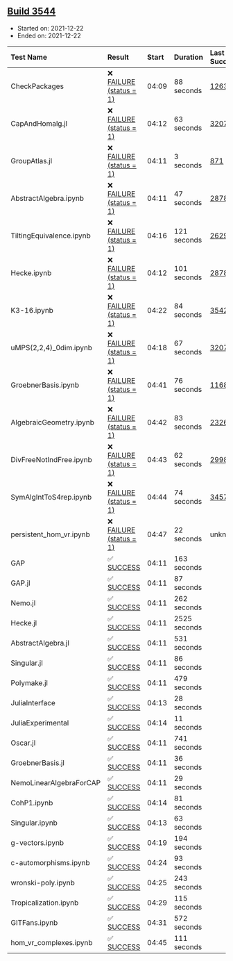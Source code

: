 ## [Build 3544](https://oscarci.mathematik.uni-kl.de/job/oscar-stable/3544/)

* Started on: 2021-12-22
* Ended on: 2021-12-22

| Test Name    | Result | Start | Duration | Last Success | First Failure |
|:-------------|:-------|:------|:---------|:-------------|:--------------|
| CheckPackages | ❌ [FAILURE (status = 1)](https://oscarci.mathematik.uni-kl.de/job/oscar-stable/3544/artifact/logs/build-3544/CheckPackages.log) | 04:09 | 88 seconds | [1263](https://oscarci.mathematik.uni-kl.de/job/oscar-stable/1263/) | [1264](https://oscarci.mathematik.uni-kl.de/job/oscar-stable/1264/) |
| CapAndHomalg.jl | ❌ [FAILURE (status = 1)](https://oscarci.mathematik.uni-kl.de/job/oscar-stable/3544/artifact/logs/build-3544/CapAndHomalg.jl.log) | 04:12 | 63 seconds | [3207](https://oscarci.mathematik.uni-kl.de/job/oscar-stable/3207/) | [3208](https://oscarci.mathematik.uni-kl.de/job/oscar-stable/3208/) |
| GroupAtlas.jl | ❌ [FAILURE (status = 1)](https://oscarci.mathematik.uni-kl.de/job/oscar-stable/3544/artifact/logs/build-3544/GroupAtlas.jl.log) | 04:11 | 3 seconds | [871](https://oscarci.mathematik.uni-kl.de/job/oscar-stable/871/) | [872](https://oscarci.mathematik.uni-kl.de/job/oscar-stable/872/) |
| AbstractAlgebra.ipynb | ❌ [FAILURE (status = 1)](https://oscarci.mathematik.uni-kl.de/job/oscar-stable/3544/artifact/logs/build-3544/AbstractAlgebra.ipynb.log) | 04:11 | 47 seconds | [2878](https://oscarci.mathematik.uni-kl.de/job/oscar-stable/2878/) | [2879](https://oscarci.mathematik.uni-kl.de/job/oscar-stable/2879/) |
| TiltingEquivalence.ipynb | ❌ [FAILURE (status = 1)](https://oscarci.mathematik.uni-kl.de/job/oscar-stable/3544/artifact/logs/build-3544/TiltingEquivalence.ipynb.log) | 04:16 | 121 seconds | [2629](https://oscarci.mathematik.uni-kl.de/job/oscar-stable/2629/) | [2630](https://oscarci.mathematik.uni-kl.de/job/oscar-stable/2630/) |
| Hecke.ipynb | ❌ [FAILURE (status = 1)](https://oscarci.mathematik.uni-kl.de/job/oscar-stable/3544/artifact/logs/build-3544/Hecke.ipynb.log) | 04:12 | 101 seconds | [2878](https://oscarci.mathematik.uni-kl.de/job/oscar-stable/2878/) | [2879](https://oscarci.mathematik.uni-kl.de/job/oscar-stable/2879/) |
| K3-16.ipynb | ❌ [FAILURE (status = 1)](https://oscarci.mathematik.uni-kl.de/job/oscar-stable/3544/artifact/logs/build-3544/K3-16.ipynb.log) | 04:22 | 84 seconds | [3542](https://oscarci.mathematik.uni-kl.de/job/oscar-stable/3542/) | [3544](https://oscarci.mathematik.uni-kl.de/job/oscar-stable/3544/) |
| uMPS(2,2,4)_0dim.ipynb | ❌ [FAILURE (status = 1)](https://oscarci.mathematik.uni-kl.de/job/oscar-stable/3544/artifact/logs/build-3544/uMPS-2-2-4-_0dim.ipynb.log) | 04:18 | 67 seconds | [3207](https://oscarci.mathematik.uni-kl.de/job/oscar-stable/3207/) | [3208](https://oscarci.mathematik.uni-kl.de/job/oscar-stable/3208/) |
| GroebnerBasis.ipynb | ❌ [FAILURE (status = 1)](https://oscarci.mathematik.uni-kl.de/job/oscar-stable/3544/artifact/logs/build-3544/GroebnerBasis.ipynb.log) | 04:41 | 76 seconds | [1168](https://oscarci.mathematik.uni-kl.de/job/oscar-stable/1168/) | [1169](https://oscarci.mathematik.uni-kl.de/job/oscar-stable/1169/) |
| AlgebraicGeometry.ipynb | ❌ [FAILURE (status = 1)](https://oscarci.mathematik.uni-kl.de/job/oscar-stable/3544/artifact/logs/build-3544/AlgebraicGeometry.ipynb.log) | 04:42 | 83 seconds | [2326](https://oscarci.mathematik.uni-kl.de/job/oscar-stable/2326/) | [2327](https://oscarci.mathematik.uni-kl.de/job/oscar-stable/2327/) |
| DivFreeNotIndFree.ipynb | ❌ [FAILURE (status = 1)](https://oscarci.mathematik.uni-kl.de/job/oscar-stable/3544/artifact/logs/build-3544/DivFreeNotIndFree.ipynb.log) | 04:43 | 62 seconds | [2998](https://oscarci.mathematik.uni-kl.de/job/oscar-stable/2998/) | [2999](https://oscarci.mathematik.uni-kl.de/job/oscar-stable/2999/) |
| SymAlgIntToS4rep.ipynb | ❌ [FAILURE (status = 1)](https://oscarci.mathematik.uni-kl.de/job/oscar-stable/3544/artifact/logs/build-3544/SymAlgIntToS4rep.ipynb.log) | 04:44 | 74 seconds | [3457](https://oscarci.mathematik.uni-kl.de/job/oscar-stable/3457/) | [3458](https://oscarci.mathematik.uni-kl.de/job/oscar-stable/3458/) |
| persistent_hom_vr.ipynb | ❌ [FAILURE (status = 1)](https://oscarci.mathematik.uni-kl.de/job/oscar-stable/3544/artifact/logs/build-3544/persistent_hom_vr.ipynb.log) | 04:47 | 22 seconds | unknown | unknown |
| GAP | ✅ [SUCCESS](https://oscarci.mathematik.uni-kl.de/job/oscar-stable/3544/artifact/logs/build-3544/GAP.log) | 04:11 | 163 seconds |  |  |
| GAP.jl | ✅ [SUCCESS](https://oscarci.mathematik.uni-kl.de/job/oscar-stable/3544/artifact/logs/build-3544/GAP.jl.log) | 04:11 | 87 seconds |  |  |
| Nemo.jl | ✅ [SUCCESS](https://oscarci.mathematik.uni-kl.de/job/oscar-stable/3544/artifact/logs/build-3544/Nemo.jl.log) | 04:11 | 262 seconds |  |  |
| Hecke.jl | ✅ [SUCCESS](https://oscarci.mathematik.uni-kl.de/job/oscar-stable/3544/artifact/logs/build-3544/Hecke.jl.log) | 04:11 | 2525 seconds |  |  |
| AbstractAlgebra.jl | ✅ [SUCCESS](https://oscarci.mathematik.uni-kl.de/job/oscar-stable/3544/artifact/logs/build-3544/AbstractAlgebra.jl.log) | 04:11 | 531 seconds |  |  |
| Singular.jl | ✅ [SUCCESS](https://oscarci.mathematik.uni-kl.de/job/oscar-stable/3544/artifact/logs/build-3544/Singular.jl.log) | 04:11 | 86 seconds |  |  |
| Polymake.jl | ✅ [SUCCESS](https://oscarci.mathematik.uni-kl.de/job/oscar-stable/3544/artifact/logs/build-3544/Polymake.jl.log) | 04:11 | 479 seconds |  |  |
| JuliaInterface | ✅ [SUCCESS](https://oscarci.mathematik.uni-kl.de/job/oscar-stable/3544/artifact/logs/build-3544/JuliaInterface.log) | 04:13 | 28 seconds |  |  |
| JuliaExperimental | ✅ [SUCCESS](https://oscarci.mathematik.uni-kl.de/job/oscar-stable/3544/artifact/logs/build-3544/JuliaExperimental.log) | 04:14 | 11 seconds |  |  |
| Oscar.jl | ✅ [SUCCESS](https://oscarci.mathematik.uni-kl.de/job/oscar-stable/3544/artifact/logs/build-3544/Oscar.jl.log) | 04:11 | 741 seconds |  |  |
| GroebnerBasis.jl | ✅ [SUCCESS](https://oscarci.mathematik.uni-kl.de/job/oscar-stable/3544/artifact/logs/build-3544/GroebnerBasis.jl.log) | 04:11 | 36 seconds |  |  |
| NemoLinearAlgebraForCAP | ✅ [SUCCESS](https://oscarci.mathematik.uni-kl.de/job/oscar-stable/3544/artifact/logs/build-3544/NemoLinearAlgebraForCAP.log) | 04:11 | 29 seconds |  |  |
| CohP1.ipynb | ✅ [SUCCESS](https://oscarci.mathematik.uni-kl.de/job/oscar-stable/3544/artifact/logs/build-3544/CohP1.ipynb.log) | 04:14 | 81 seconds |  |  |
| Singular.ipynb | ✅ [SUCCESS](https://oscarci.mathematik.uni-kl.de/job/oscar-stable/3544/artifact/logs/build-3544/Singular.ipynb.log) | 04:13 | 63 seconds |  |  |
| g-vectors.ipynb | ✅ [SUCCESS](https://oscarci.mathematik.uni-kl.de/job/oscar-stable/3544/artifact/logs/build-3544/g-vectors.ipynb.log) | 04:19 | 194 seconds |  |  |
| c-automorphisms.ipynb | ✅ [SUCCESS](https://oscarci.mathematik.uni-kl.de/job/oscar-stable/3544/artifact/logs/build-3544/c-automorphisms.ipynb.log) | 04:24 | 93 seconds |  |  |
| wronski-poly.ipynb | ✅ [SUCCESS](https://oscarci.mathematik.uni-kl.de/job/oscar-stable/3544/artifact/logs/build-3544/wronski-poly.ipynb.log) | 04:25 | 243 seconds |  |  |
| Tropicalization.ipynb | ✅ [SUCCESS](https://oscarci.mathematik.uni-kl.de/job/oscar-stable/3544/artifact/logs/build-3544/Tropicalization.ipynb.log) | 04:29 | 115 seconds |  |  |
| GITFans.ipynb | ✅ [SUCCESS](https://oscarci.mathematik.uni-kl.de/job/oscar-stable/3544/artifact/logs/build-3544/GITFans.ipynb.log) | 04:31 | 572 seconds |  |  |
| hom_vr_complexes.ipynb | ✅ [SUCCESS](https://oscarci.mathematik.uni-kl.de/job/oscar-stable/3544/artifact/logs/build-3544/hom_vr_complexes.ipynb.log) | 04:45 | 111 seconds |  |  |
